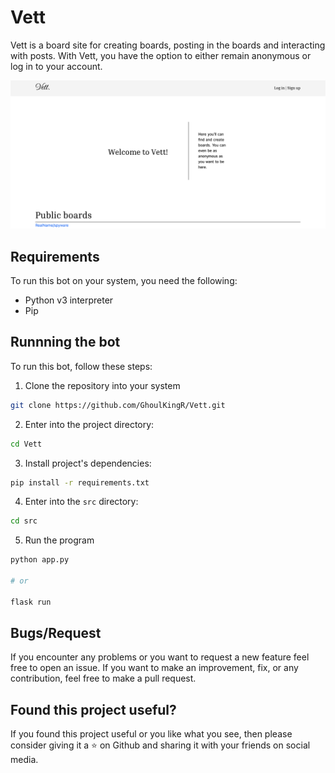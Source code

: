 # Vett
Vett is a board site for creating boards, posting in the boards and interacting with posts. With Vett, you have the option to either remain anonymous or log in to your account.

![Screenshot](/assets/screenshot.png)

## Requirements

To run this bot on your system, you need the following:
* Python v3 interpreter
* Pip

## Runnning the bot

To run this bot, follow these steps:

1. Clone the repository into your system
```bash
git clone https://github.com/GhoulKingR/Vett.git
```

2. Enter into the project directory:
```bash
cd Vett
```

3. Install project's dependencies:
```bash
pip install -r requirements.txt
```

4. Enter into the `src` directory:
```bash
cd src
```

5. Run the program
```bash
python app.py

# or 

flask run
```

## Bugs/Request

If you encounter any problems or you want to request a new feature feel free to open an issue. If you want to make an improvement, fix, or any contribution, feel free to make a pull request.

## Found this project useful?

If you found this project useful or you like what you see, then please consider giving it a ⭐ on Github and sharing it with your friends on social media.
